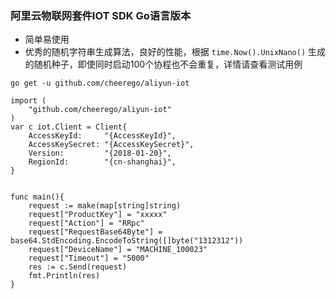 ### 阿里云物联网套件IOT SDK Go语言版本

* 简单易使用
* 优秀的随机字符串生成算法，良好的性能，根据 `time.Now().UnixNano()` 生成的随机种子，即使同时启动100个协程也不会重复，详情请查看测试用例


```
go get -u github.com/cheerego/aliyun-iot
```

```
import (
	"github.com/cheerego/aliyun-iot"
)
var c iot.Client = Client{
	AccessKeyId:     "{AccessKeyId}",
	AccessKeySecret: "{AccessKeySecret}",
	Version:         "{2018-01-20}",
	RegionId:        "{cn-shanghai}",
}


func main(){
    request := make(map[string]string)
    request["ProductKey"] = "xxxxx"
    request["Action"] = "RRpc"
    request["RequestBase64Byte"] = base64.StdEncoding.EncodeToString([]byte("1312312"))
    request["DeviceName"] = "MACHINE_100023"
    request["Timeout"] = "5000"
    res := c.Send(request)
    fmt.Println(res)
}
```
